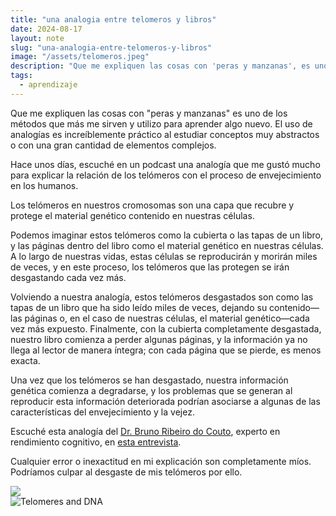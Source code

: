 ```yaml
---
title: "una analogia entre telomeros y libros"
date: 2024-08-17
layout: note
slug: "una-analogia-entre-telomeros-y-libros"
image: "/assets/telomeros.jpeg"
description: "Que me expliquen las cosas con 'peras y manzanas', es uno de los mecanismos que mas me sirven y que mas utilizo para aprender algo nuevo."
tags:
  - aprendizaje
---
```

Que me expliquen las cosas con "peras y manzanas" es uno de los métodos que más me sirven y utilizo para aprender algo nuevo. El uso de analogías es increíblemente práctico al estudiar conceptos muy abstractos o con una gran cantidad de elementos complejos.

Hace unos días, escuché en un podcast una analogía que me gustó mucho para explicar la relación de los telómeros con el proceso de envejecimiento en los humanos.

Los telómeros en nuestros cromosomas son una capa que recubre y protege el material genético contenido en nuestras células.

Podemos imaginar estos telómeros como la cubierta o las tapas de un libro, y las páginas dentro del libro como el material genético en nuestras células. A lo largo de nuestras vidas, estas células se reproducirán y morirán miles de veces, y en este proceso, los telómeros que las protegen se irán desgastando cada vez más.

Volviendo a nuestra analogía, estos telómeros desgastados son como las tapas de un libro que ha sido leído miles de veces, dejando su contenido—las páginas o, en el caso de nuestras células, el material genético—cada vez más expuesto. Finalmente, con la cubierta completamente desgastada, nuestro libro comienza a perder algunas páginas, y la información ya no llega al lector de manera íntegra; con cada página que se pierde, es menos exacta.

Una vez que los telómeros se han desgastado, nuestra información genética comienza a degradarse, y los problemas que se generan al reproducir esta información deteriorada podrían asociarse a algunas de las características del envejecimiento y la vejez.

Escuché esta analogía del <a class="link dim dark-gray underline" href="https://www.instagram.com/brunoribeirodocouto/">Dr. Bruno Ribeiro do Couto</a>, experto en rendimiento cognitivo, en <a class="link dim dark-gray underline" href="https://www.youtube.com/watch?v=Bem7EjHAUCs">esta entrevista</a>.

Cualquier error o inexactitud en mi explicación son completamente míos. Podríamos culpar al desgaste de mis telómeros por ello. 

<image src="{{ site.baseurl }}/assets/telomeros.jpeg"/>
 
<div class="mb4 flex justify-center">
    <img src="{{ site.baseurl }}/assets/telomeros.jpeg" class="w-auto h-auto mw-100 mw-90-ns mw-80-l" alt="Telomeres and DNA">
  </div>
